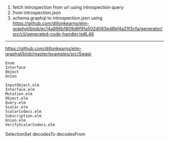 1. fetch introspection from url using introspection query
1. from introspection.json
2. schema.graphql to introspection.json using https://github.com/dillonkearns/elm-graphql/blob/ec14a896b1809d6f9fa502d063ed8bf4a21f3cfa/generator/src/cli/generated-code-handler.ts#L46

-----------------------------

https://github.com/dillonkearns/elm-graphql/blob/master/examples/src/Swapi

```
Enum
Interface
Object
Union

InputObject.elm
Interface.elm
Mutation.elm
Object.elm
Query.elm
Scalar.elm
ScalarCodecs.elm
Subscription.elm
Union.elm
VerifyScalarCodecs.elm
```

SelectionSet decodesTo decodesFrom
